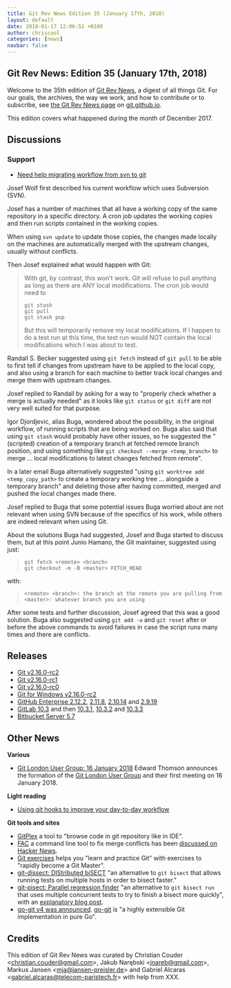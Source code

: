 ```yaml
---
title: Git Rev News Edition 35 (January 17th, 2018)
layout: default
date: 2018-01-17 12:06:51 +0100
author: chriscool
categories: [news]
navbar: false
---
```


## Git Rev News: Edition 35 (January 17th, 2018)

Welcome to the 35th edition of [Git Rev News](https://git.github.io/rev_news/rev_news/),
a digest of all things Git. For our goals, the archives, the way we work, and how to contribute or to
subscribe, see [the Git Rev News page](https://git.github.io/rev_news/rev_news/) on [git.github.io](http://git.github.io).

This edition covers what happened during the month of December 2017.

## Discussions

<!---
### General
-->

<!---
### Reviews
-->

### Support

* [Need help migrating workflow from svn to git](https://public-inbox.org/git/20171214130933.GA18542@raven.inka.de/)

Josef Wolf first described his current workflow which uses Subversion
(SVN).

Josef has a number of machines that all have a working copy of the
same repository in a specific directory. A cron job updates the
working copies and then run scripts contained in the working copies.

When using `svn update` to update those copies, the changes made
locally on the machines are automatically merged with the upstream
changes, usually without conflicts.

Then Josef explained what would happen with Git:

> With git, by contrast, this won't work. Git will refuse to pull
> anything as long as there are ANY local modifications. The cron job
> would need to
> ```
> git stash
> git pull
> git stash pop
> ```
> But this will temporarily remove my local modifications. If I happen
> to do a test run at this time, the test run would NOT contain the
> local modifications which I was about to test.

Randall S. Becker suggested using `git fetch` instead of `git pull` to
be able to first tell if changes from upstream have to be applied to
the local copy, and also using a branch for each machine to better
track local changes and merge them with upstream changes.

Josef replied to Randall by asking for a way to "properly check
whether a merge is actually needed" as it looks like `git status` or
`git diff` are not very well suited for that purpose.

Igor Djordjevic, alias Buga, wondered about the possibility, in the
original workflow, of running scripts that are being worked on. Buga
also said that using `git stash` would probably have other issues, so
he suggested the "(scripted) creation of a temporary branch at fetched
remote branch position, and using something like
`git checkout --merge <temp_branch>` to merge ... local modifications
to latest changes fetched from remote".

In a later email Buga alternatively suggested "using
`git worktree add <temp_copy_path>` to create a temporary working tree
... alongside a temporary branch" and deleting those after having
committed, merged and pushed the local changes made there.

Josef replied to Buga that some potential issues Buga worried about
are not relevant when using SVN because of the specifics of his work,
while others are indeed relevant when using Git.

About the solutions Buga had suggested, Josef and Buga started to
discuss them, but at this point Junio Hamano, the Git maintainer,
suggested using just:

> ```
> git fetch <remote> <branch>
> git checkout -m -B <master> FETCH_HEAD
> ```

with:

> ```
> <remote> <branch>: the branch at the remote you are pulling from
> <master>: whatever branch you are using
> ```

After some tests and further discussion, Josef agreed that this was a
good solution. Buga also suggested using `git add -u` and `git reset`
after or before the above commands to avoid failures in case the
script runs many times and there are conflicts.


<!---
## Developer Spotlight:
-->

## Releases

* [Git v2.16.0-rc2](https://public-inbox.org/git/xmqqwp0nwwc6.fsf@gitster.mtv.corp.google.com/)
* [Git v2.16.0-rc1](https://public-inbox.org/git/xmqqbmi7ano1.fsf@gitster.mtv.corp.google.com/)
* [Git v2.16.0-rc0](https://public-inbox.org/git/xmqqfu7ui2af.fsf@gitster.mtv.corp.google.com/)
* [Git for Windows v2.16.0-rc2](https://public-inbox.org/git/nycvar.QRO.7.76.6.1801131931550.31@ZVAVAG-6OXH6DA.rhebcr.pbec.zvpebfbsg.pbz/)
* [GitHub Enterprise 2.12.2](https://enterprise.github.com/releases/2.12.2), [2.11.8](https://enterprise.github.com/releases/2.11.8), [2.10.14](https://enterprise.github.com/releases/2.10.14) and [2.9.19](https://enterprise.github.com/releases/2.9.19)
* [GitLab 10.3](https://about.gitlab.com//2017/12/22/gitlab-10-3-released/) and then [10.3.1](https://about.gitlab.com//2017/12/27/gitlab-10-3-1-released/), [10.3.2](https://about.gitlab.com//2017/12/28/gitlab-10-3-2-released/) and [10.3.3](https://about.gitlab.com//2018/01/02/gitlab-10-3-3-released/)
* [Bitbucket Server 5.7](https://confluence.atlassian.com/bitbucketserver/bitbucket-server-5-7-release-notes-939918798.html)

## Other News

__Various__

* [Git London User Group: 16 January 2018](https://public-inbox.org/git/CA+WKDT3uKyEfzGvnkRUG7SEKy4ypz+Aa223UaVE8vyktcmgSvw@mail.gmail.com/) Edward Thomson announces the formation of the [Git London User Group](http://londongit.org/) and their first meeting on 16 January 2018.


__Light reading__

* [Using git hooks to improve your day-to-day workflow](https://wyeworks.com/blog/2018/1/3/using-git-hooks-to-improve-your-day-to-day-workflow/)

__Git tools and sites__

* [GitPlex](https://www.gitplex.com/) a tool to "browse code in git repository like in IDE".
* [FAC](https://github.com/mkchoi212/fac) a command line tool to fix merge conflicts has been [discussed on Hacker News](https://news.ycombinator.com/item?id=16056271).
* [Git exercises](https://gitexercises.fracz.com/) helps you "learn and practice Git" with exercises to "rapidly become a Git Master".
* [git-dissect: DIStributed biSECT](https://github.com/talshorer/git-dissect) "an alternative to `git bisect` that allows running tests on multiple hosts in order to bisect faster."
* [git-pisect: Parallel regression finder](https://github.com/hoelzro/git-pisect) "an alternative to `git bisect run` that uses multiple concurrent tests to try to finish a bisect more quickly", with an [explanatory blog post](https://hoelz.ro/blog/git-pisect).
* [go-git v4 was announced](https://blog.sourced.tech/post/go-git-v4/). [go-git](https://github.com/src-d/go-git) is "a highly extensible Git implementation in pure Go".

## Credits

This edition of Git Rev News was curated by
Christian Couder &lt;<christian.couder@gmail.com>&gt;,
Jakub Narębski &lt;<jnareb@gmail.com>&gt;,
Markus Jansen &lt;<mja@jansen-preisler.de>&gt; and
Gabriel Alcaras &lt;<gabriel.alcaras@telecom-paristech.fr>&gt;
with help from XXX.
